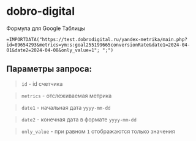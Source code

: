 # dobro-digital

Формула для Google Таблицы
```
=IMPORTDATA("https://test.dobrodigital.ru/yandex-metrika/main.php?id=89654293&metrics=ym:s:goal255199665conversionRate&date1=2024-04-01&date2=2024-04-08&only_value=1"; ";")
```
## Параметры запроса:
> ```id``` - id счетчика

> ```metrics``` - отслеживаемая метрика

> ```date1``` - начальная дата ```yyyy-mm-dd```

> ```date2``` - конечная дата в формате ```yyyy-mm-dd```

> ```only_value``` - при равном ```1``` отображаются только значения
